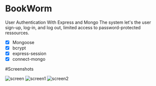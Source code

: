 # BookWorm
User Authentication With Express and Mongo
The system let's the user sign-up, log-in, and log out, limited access to password-protected ressources.

- [x] Mongoose
- [x] bcrypt
- [x] express-session
- [x] connect-mongo

#Screenshots

![screen](https://img4.hostingpics.net/pics/616210ScreenShot20170705at62648PM.png)
![screen1](https://img4.hostingpics.net/pics/815236ScreenShot20170705at62634PM.png)
![screen2](https://img4.hostingpics.net/pics/463035ScreenShot20170705at62609PM.png)
